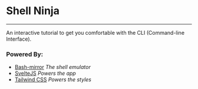 # Shell Ninja
----------

An interactive tutorial to get you comfortable with the CLI (Command-line Interface).


### Powered By:
- [Bash-mirror](https://github.com/anas2479/bash-mirror) *The shell emulator*
- [SvelteJS](https://github.com/svelteJs/svelte) *Powers the app*
- [Tailwind CSS](https://github.com/tailwindlabs/tailwindcss) *Powers the styles*



